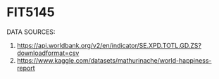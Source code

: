 # FIT5145
DATA SOURCES:
1. https://api.worldbank.org/v2/en/indicator/SE.XPD.TOTL.GD.ZS?downloadformat=csv
2. https://www.kaggle.com/datasets/mathurinache/world-happiness-report
